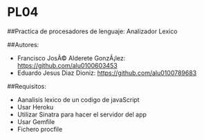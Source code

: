 PL04
====

##Practica de procesadores de lenguaje: Analizador Lexico

##Autores:
+ Francisco JosÃ© Alderete GonzÃ¡lez: https://github.com/alu0100603453
+ Eduardo Jesus Diaz Dioniz: https://github.com/alu0100789683

##Requisitos:
+ Aanalisis lexico de un codigo de javaScript
+ Usar Heroku
+ Utilizar Sinatra para hacer el servidor del app
+ Usar Gemfile
+ Fichero procfile


